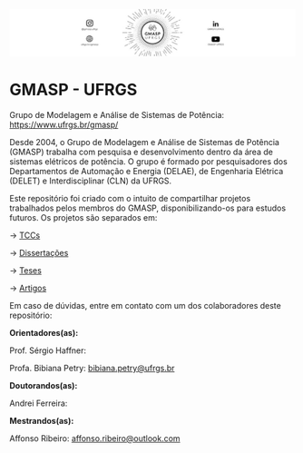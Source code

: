 ![](./0.Identidade_Visual/capa_canais.jpg)
# GMASP - UFRGS
Grupo de Modelagem e Análise de Sistemas de Potência: https://www.ufrgs.br/gmasp/

Desde 2004, o Grupo de Modelagem e Análise de Sistemas de Potência (GMASP) trabalha com pesquisa e desenvolvimento dentro da área de sistemas elétricos de potência. 
O grupo é formado por pesquisadores dos Departamentos de Automação e Energia (DELAE), de Engenharia Elétrica (DELET) e Interdisciplinar (CLN) da UFRGS.

Este repositório foi criado com o intuito de compartilhar projetos trabalhados pelos membros do GMASP, disponibilizando-os para estudos futuros.
Os projetos são separados em:

-> [TCCs](./TCC/)

-> [Dissertações](./Dissertação/)

-> [Teses](./Tese/)

-> [Artigos](./Artigos/)




Em caso de dúvidas, entre em contato com um dos colaboradores deste repositório:

**Orientadores(as):**

Prof. Sérgio Haffner: 

Profa. Bibiana Petry: bibiana.petry@ufrgs.br


**Doutorandos(as):**

Andrei Ferreira:


**Mestrandos(as):**

Affonso Ribeiro: affonso.ribeiro@outlook.com

